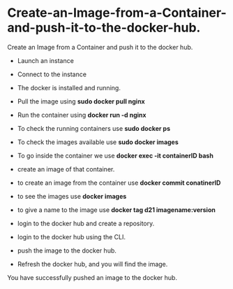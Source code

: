# Create-an-Image-from-a-Container-and-push-it-to-the-docker-hub.
Create an Image from a Container and push it to the docker hub.
- Launch an instance


- Connect to the instance


- The docker is installed and running.
- Pull the image using **sudo docker pull nginx**


- Run the container using **docker run -d nginx**


- To check the running containers use **sudo docker ps**
- To check the images available use **sudo docker images**


- To go inside the container we use **docker exec -it containerID bash**


- create an image of that container.
- to create an image from the container use **docker commit conatinerID**
- to see the images use **docker images**
- to give a name to the image use **docker tag d21 imagename:version**


- login to the docker hub and create a repository.


- login to the docker hub using the CLI.


- push the image to the docker hub.


- Refresh the docker hub, and you will find the image.


You have successfully pushed an image to the docker hub.
